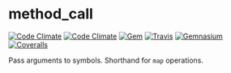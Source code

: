 method_call
===========
[![Code Climate](https://img.shields.io/codeclimate/github/joelmeyerhamme/method_call.svg?style=flat)](https://codeclimate.com/github/joelmeyerhamme/method_call) [![Code Climate](https://img.shields.io/codeclimate/coverage/github/joelmeyerhamme/method_call.svg?style=flat)](https://codeclimate.com/github/joelmeyerhamme/method_call) [![Gem](https://img.shields.io/gem/v/method_call.svg?style=flat)](https://rubygems.org/gems/method_call) [![Travis](https://img.shields.io/travis/joelmeyerhamme/method_call.svg?style=flat)](https://travis-ci.org/joelmeyerhamme/method_call) [![Gemnasium](https://img.shields.io/gemnasium/joelmeyerhamme/method_call.svg?style=flat)](https://gemnasium.com/joelmeyerhamme/method_call) [![Coveralls](https://img.shields.io/coveralls/joelmeyerhamme/method_call.svg?style=flat)](https://coveralls.io/r/joelmeyerhamme/method_call)

Pass arguments to symbols. Shorthand for `map` operations.
